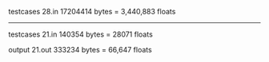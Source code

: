 testcases 28.in 17204414 bytes = 3,440,883 floats

---
testcases 21.in 140354 bytes = 28071 floats

output 21.out 333234 bytes = 66,647 floats
